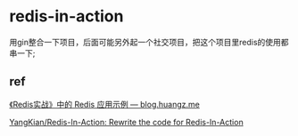 # redis-in-action

用gin整合一下项目，后面可能另外起一个社交项目，把这个项目里redis的使用都串一下;



## ref

[《Redis实战》中的 Redis 应用示例 — blog.huangz.me](https://blog.huangz.me/diary/2015/redis-usages-in-ria.html)

[YangKian/Redis-In-Action: Rewrite the code for Redis-In-Action](https://github.com/YangKian/Redis-In-Action)